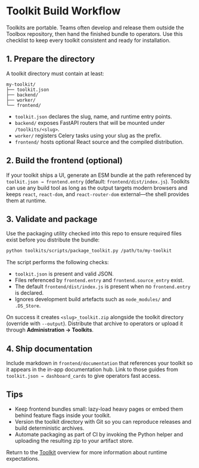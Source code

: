 # Toolkit Build Workflow

Toolkits are portable. Teams often develop and release them outside the Toolbox repository, then hand the finished bundle to operators. Use this checklist to keep every toolkit consistent and ready for installation.

## 1. Prepare the directory

A toolkit directory must contain at least:

```
my-toolkit/
├── toolkit.json
├── backend/
├── worker/
└── frontend/
```

- `toolkit.json` declares the slug, name, and runtime entry points.
- `backend/` exposes FastAPI routers that will be mounted under `/toolkits/<slug>`.
- `worker/` registers Celery tasks using your slug as the prefix.
- `frontend/` hosts optional React source and the compiled distribution.

## 2. Build the frontend (optional)

If your toolkit ships a UI, generate an ESM bundle at the path referenced by `toolkit.json → frontend.entry` (default: `frontend/dist/index.js`). Toolkits can use any build tool as long as the output targets modern browsers and keeps `react`, `react-dom`, and `react-router-dom` external—the shell provides them at runtime.

## 3. Validate and package

Use the packaging utility checked into this repo to ensure required files exist before you distribute the bundle:

```bash
python toolkits/scripts/package_toolkit.py /path/to/my-toolkit
```

The script performs the following checks:

- `toolkit.json` is present and valid JSON.
- Files referenced by `frontend.entry` and `frontend.source_entry` exist.
- The default `frontend/dist/index.js` is present when no `frontend.entry` is declared.
- Ignores development build artefacts such as `node_modules/` and `.DS_Store`.

On success it creates `<slug>_toolkit.zip` alongside the toolkit directory (override with `--output`). Distribute that archive to operators or upload it through **Administration → Toolkits**.

## 4. Ship documentation

Include markdown in `frontend/documentation` that references your toolkit so it appears in the in-app documentation hub. Link to those guides from `toolkit.json → dashboard_cards` to give operators fast access.

## Tips

- Keep frontend bundles small: lazy-load heavy pages or embed them behind feature flags inside your toolkit.
- Version the toolkit directory with Git so you can reproduce releases and build deterministic archives.
- Automate packaging as part of CI by invoking the Python helper and uploading the resulting zip to your artifact store.

Return to the [Toolkit](toolkit) overview for more information about runtime expectations.
